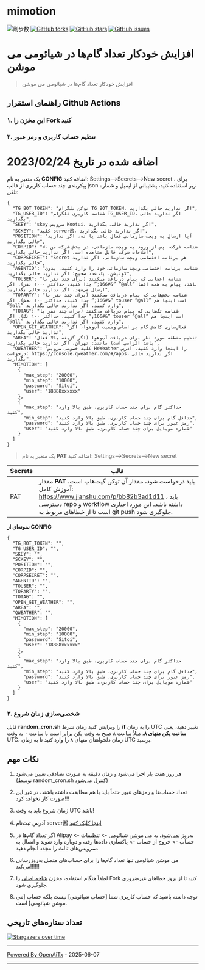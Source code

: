 # mimotion
![刷步数](https://github.com/xunichanghuan/mimotion-run/actions/workflows/run.yml/badge.svg)
[![GitHub forks](https://img.shields.io/github/forks/xunichanghuan/mimotion-run?style=flat-square)](https://github.com/xunichanghuan/mimotion-run/network)
[![GitHub stars](https://img.shields.io/github/stars/xunichanghuan/mimotion-run?style=flat-square)](https://github.com/xunichanghuan/mimotion-run/stargazers)
[![GitHub issues](https://img.shields.io/github/issues/xunichanghuan/mimotion-run?style=flat-square)](https://github.com/xunichanghuan/mimotion-run/issues)

# افزایش خودکار تعداد گام‌ها در شیائومی می موشن

> افزایش خودکار تعداد گام‌ها در شیائومی می موشن

## راهنمای استقرار Github Actions

### ۱. این مخزن را Fork کنید

### ۲. تنظیم حساب کاربری و رمز عبور
# اضافه شده در تاریخ 2023/02/24
یک متغیر به نام **CONFIG** اضافه کنید: Settings-->Secrets-->New secret ، برای پیکربندی چند حساب کاربری از قالب json زیر استفاده کنید، پشتیبانی از ایمیل و شماره تلفن:
```
{
  "TG_BOT_TOKEN": "توکن تلگرام TG_BOT_TOKEN، اگر ندارید خالی بگذارید",
  "TG_USER_ID": "شناسه کاربری تلگرام TG_USER_ID، اگر ندارید خالی بگذارید",
  "SKEY": "skey سرویس Kootui، اگر ندارید خالی بگذارید",
  "SCKEY": "کلید server酱، اگر ندارید خالی بگذارید",
  "POSITION": "آیا ارسال به ویچت سازمانی فعال باشد یا نه، اگر ندارید خالی بگذارید",
  "CORPID": "شناسه شرکت، پس از ورود به ویچت سازمانی، در بخش شرکت من -> اطلاعات شرکت قابل مشاهده است، اگر ندارید خالی بگذارید",
  "CORPSECRET": "Secret هر برنامه اختصاصی ویچت سازمانی، اگر ندارید خالی بگذارید",
  "AGENTID": "شناسه برنامه اختصاصی ویچت سازمانی خود را وارد کنید، بدون کوتیشن، یک عدد صحیح؛ اگر ندارید خالی بگذارید",
  "TOUSER": "شناسه اعضایی که پیام دریافت می‌کنند (برای چند نفر با ”&#166;” جدا کنید، حداکثر ۱۰۰۰ نفر). اگر ”@all” باشد، پیام به همه اعضا ارسال می‌شود. اگر ندارید خالی بگذارید",
  "TOPARTY": "شناسه بخش‌هایی که پیام دریافت می‌کنند (برای چند نفر با ”&#166;” جدا کنید، حداکثر ۱۰۰ بخش). اگر touser ”@all” است اینجا هم ”@all” وارد کنید. اگر ندارید خالی بگذارید",
  "TOTAG": "شناسه تگ‌هایی که پیام دریافت می‌کنند (برای چند نفر با ”&#166;” جدا کنید، حداکثر ۱۰۰ تگ). اگر touser ”@all” است اینجا هم ”@all” وارد کنید. اگر ندارید خالی بگذارید",
  "OPEN_GET_WEATHER": "فعال‌سازی کاهش گام بر اساس وضعیت آب‌وهوا، اگر ندارید خالی بگذارید",
  "AREA": "تنظیم منطقه مورد نظر برای دریافت آب‌وهوا (اگر گزینه بالا فعال باشد الزامی است) مانند: تهران، اگر ندارید خالی بگذارید",
  "QWEATHER": "کلید خصوصی سرویس HeWeather را اینجا وارد کنید، آدرس درخواست: https://console.qweather.com/#/apps، اگر ندارید خالی بگذارید",
  "MIMOTION": [
    {
      "max_step": "20000",
      "min_step": "10000",
      "password": "Sitoi",
      "user": "18888xxxxxx"
    },
    {
      "max_step": "حداکثر گام برای چند حساب کاربری، طبق بالا وارد کنید",
      "min_step": "حداقل گام برای چند حساب کاربری، طبق بالا وارد کنید",
      "password": "رمز عبور برای چند حساب کاربری، طبق بالا وارد کنید",
      "user": "شماره موبایل برای چند حساب کاربری، طبق بالا وارد کنید"
    }
  ]
}
```
> یک متغیر به نام **PAT** اضافه کنید: Settings-->Secrets-->New secret

| Secrets |  قالب  |
| -------- | ----- |
| PAT |   مقدار **PAT** باید درخواست شود، مقدار آن توکن گیت‌هاب است، آموزش کامل: https://www.jianshu.com/p/bb82b3ad1d11 ، باید دسترسی repo و workflow داشته باشد، این مورد اجباری است تا از خطاهای مربوط به git push جلوگیری شود. |

**نمونه‌ای از CONFIG**
```
{
  "TG_BOT_TOKEN": "",
  "TG_USER_ID": "",
  "SKEY": "",
  "SCKEY": "",
  "POSITION": "",
  "CORPID": "",
  "CORPSECRET": "",
  "AGENTID": "",
  "TOUSER": "",
  "TOPARTY": "",
  "TOTAG": "",
  "OPEN_GET_WEATHER": "",
  "AREA": "",
  "QWEATHER": "",
  "MIMOTION": [
    {
      "max_step": "20000",
      "min_step": "10000",
      "password": "Sitoi",
      "user": "18888xxxxxx"
    },
    {
      "max_step": "حداکثر گام برای چند حساب کاربری، طبق بالا وارد کنید",
      "min_step": "حداقل گام برای چند حساب کاربری، طبق بالا وارد کنید",
      "password": "رمز عبور برای چند حساب کاربری، طبق بالا وارد کنید",
      "user": "شماره موبایل برای چند حساب کاربری، طبق بالا وارد کنید"
    }
  ]
}
```

### ۳. شخصی‌سازی زمان شروع

فایل **random_cron.sh** را ویرایش کنید
زمان شرط **if** را به زمان UTC تغییر دهید، یعنی **ساعت پکن منهای ۸**، مثلاً ساعت ۸ صبح به وقت پکن برابر است با ساعت ۰ به وقت UTC، زمان دلخواهتان منهای ۸ را وارد کنید تا به زمان UTC برسید.



## نکات مهم

1. هر روز هفت بار اجرا می‌شود و زمان دقیقه به صورت تصادفی تعیین می‌شود (توسط random_cron.sh کنترل می‌شود)

2. تعداد حساب‌ها و رمزهای عبور حتماً باید با هم مطابقت داشته باشند، در غیر این صورت کار نخواهد کرد!!!

3. زمان شروع باید به وقت UTC باشد!

4. آدرس ثبت‌نام server酱 [اینجا کلیک کنید](https://sct.ftqq.com/)

5. اگر تعداد گام‌ها در Alipay به‌روز نمی‌شود، به می موشن شیائومی -> تنظیمات -> حساب -> خروج از حساب -> پاکسازی داده‌ها رفته و دوباره وارد شوید و اتصال به سرویس‌های ثالث را مجدد انجام دهید.

6. می موشن شیائومی تنها تعداد گام‌ها را برای حساب‌های متصل به‌روزرسانی می‌کند!!!!!!

7. لطفاً هنگام استفاده، مخزن [شاخه اصلی](https://github.com/xunichanghuan/mimotion-run/) را Fork کنید تا از بروز خطاهای غیرضروری جلوگیری شود.

8. توجه داشته باشید که حساب کاربری شما [حساب شیائومی] نیست بلکه حساب [می موشن شیائومی] است.

## تعداد ستاره‌های تاریخی 

[![Stargazers over time](https://starchart.cc/xunichanghuan/mimotion-run.svg)](https://starchart.cc/xunichanghuan/mimotion-run)

---

[Powered By OpenAiTx](https://github.com/OpenAiTx/OpenAiTx) - 2025-06-07

---